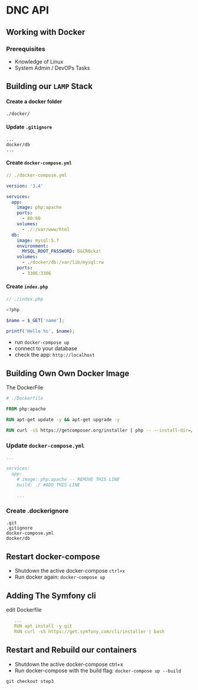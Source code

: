 # DNC API

## Working with Docker
### Prerequisites
* Knowledge of Linux
* System Admin / DevOPs Tasks

## Building our `LAMP` Stack

#### Create a docker folder
`./docker/`

#### Update `.gitignore`

```
...
docker/db
...
```


#### Create `docker-compose.yml`
```yaml
// ./docker-compose.yml

version: '3.4'

services:
  app:
    image: php:apache
    ports:
      - 80:80
    volumes:
      - ./:/var/www/html
  db:
    image: mysql:5.7
    environment:
      MYSQL_ROOT_PASSWORD: D&CR0ckz!
    volumes:
      - ./docker/db:/var/lib/mysql:rw
    ports:
      - 3306:3306
```

#### Create `index.php`

```php
// ./index.php

<?php

$name = $_GET['name'];

printf('Hello %s', $name);
```
* run `docker-compose up`
* connect to your database
* check the app: `http://localhost`


## Building Own Own Docker Image
  
The DockerFile

```dockerfile
# ./Dockerfile

FROM php:apache

RUN apt-get update -y && apt-get upgrade -y

RUN curl -sS https://getcomposer.org/installer | php -- --install-dir=/usr/local/bin --filename=composer
```

### Update `docker-compose.yml`

```yaml
...

services:
  app:
    # image: php:apache -- REMOVE THIS LINE
    build: ./ #ADD THIS LINE
    
    ...
```

### Create .dockerignore

```
.git
.gitignore
docker-compose.yml
docker/db
```

## Restart docker-compose

* Shutdown the active docker-compose `ctrl+x`
* Run docker again: `docker-compose up`

## Adding The Symfony cli

edit Dockerfile

```yaml
   ...
   RUN apt install -y git
   RUN curl -sS https://get.symfony.com/cli/installer | bash 
```

## Restart and Rebuild our containers

* Shutdown the active docker-compose ctrl+x
* Run docker-compose with the build flag: `docker-compose up --build`

`git checkout step3`